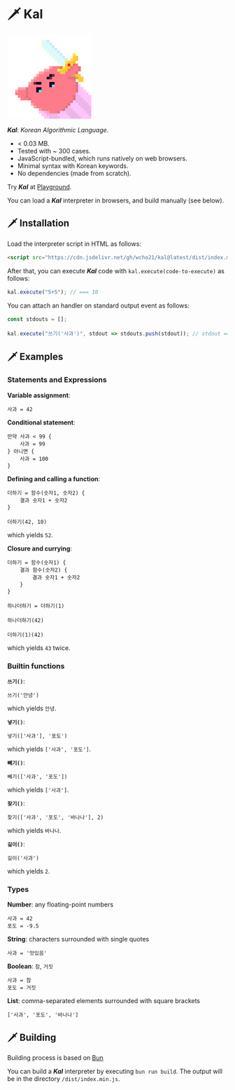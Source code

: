 # 🗡️ Kal

<img src="./docs/images/kal-logo.png" alt="Kal logo" width="192px" height="192px" />

***Kal***: _Korean Algorithmic Language_.

- < 0.03 MB.
- Tested with ~ 300 cases.
- JavaScript-bundled, which runs natively on web browsers.
- Minimal syntax with Korean keywords.
- No dependencies (made from scratch).

Try ***Kal*** at [Playground][playground].

[playground]: https://kal-playground.rooi.dev/

You can load a ***Kal*** interpreter in browsers, and build manually (see below).



## 🗡️ Installation

Load the interpreter script in HTML as follows:

```HTML
<script src="https://cdn.jsdelivr.net/gh/wcho21/kal@latest/dist/index.min.js"></script>
```

After that, you can execute ***Kal*** code with `kal.execute(code-to-execute)` as follows:

```javascript
kal.execute("5+5"); // === 10
```

You can attach an handler on standard output event as follows:

```javascript
const stdouts = [];

kal.execute("쓰기('사과')", stdout => stdouts.push(stdout)); // stdout === ["사과"]
```



## 🗡️ Examples

### Statements and Expressions

**Variable assignment**:

```
사과 = 42
```

**Conditional statement**:

```
만약 사과 < 99 {
    사과 = 99
} 아니면 {
    사과 = 100
}
```

**Defining and calling a function**:

```
더하기 = 함수(숫자1, 숫자2) {
    결과 숫자1 + 숫자2
}

더하기(42, 10)
```

which yields `52`.

**Closure and currying**:

```
더하기 = 함수(숫자1) {
    결과 함수(숫자2) {
        결과 숫자1 + 숫자2
    }
}

하나더하기 = 더하기(1)

하나더하기(42)

더하기(1)(42)
```

which yields `43` twice.

### Builtin functions

**`쓰기()`**:

```
쓰기('안녕')
```

which yields `안녕`.

**`넣기()`**:

```
넣기(['사과'], '포도')
```

which yields `['사과', '포도']`.

**`빼기()`**:

```
빼기(['사과', '포도'])
```

which yields `['사과']`.

**`찾기()`**:

```
찾기(['사과', '포도', '바나나'], 2)
```

which yields `바나나`.

**`길이()`**:

```
길이('사과')
```

which yields `2`.

### Types

**Number**: any floating-point numbers

```
사과 = 42
포도 = -9.5
```

**String**: characters surrounded with single quotes

```
사과 = '맛있음'
```

**Boolean**: `참`, `거짓`

```
사과 = 참
포도 = 거짓
```

**List**: comma-separated elements surrounded with square brackets

```
['사과', '포도', '바나나']
```



## 🗡️ Building

Building process is based on [Bun][bun]

You can build a ***Kal*** interpreter by executing `bun run build`.
The output will be in the directory `/dist/index.min.js`.

[bun]: https://bun.sh
